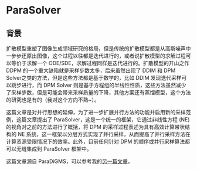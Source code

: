 # ParaSolver

## 背景

扩散模型重塑了图像生成领域研究的格局，但是传统的扩散模型都是从高斯噪声中一步步还原出图像，这个过程以往都是迭代进行的，或者说扩散模型的求解过程可以等价于求解一个 ODE/SDE，求解过程同样是迭代进行的。扩散模型的开山之作 DDPM 的一个重大缺陷就是采样步数太多，后来虽然出现了 DDIM 和 DPM Solver之类的方法，但是这些方法都是基于数学的，比如 DDIM 发现迭代采样可以跳步进行，而 DPM Solver 则是基于方程组的半线性性质，这些方法虽然减少了采样步数，但是可能会带来采样质量的下降，其他方案还有蒸馏模型，这个方法的研究也是有的（我对这个方向不熟~）。

这篇文章是对并行思想的延伸，为了进一步扩展并行方法的功能并启用新的采样范例，这篇文章提出了 ParaSolver，这是一个统一的框架，它通过非线性方程 (NE) 的视角对之前的方法进行了概括，将 DPM 的采样过程表述为具有高效计算带状结构的 NE 系统，这一框架以分层方式实现了并行采样，从而提高了并行采样方法在计算资源受限情况下的效率。此外，目前任何针对 DPM 的顺序或并行采样算法都可以无缝集成到 ParaSolver 框架中。

这篇文章源自 ParaDiGMS，可以参考我的[另一篇文章](https://cagoya.github.io/ZZHZJU.github.io/%E8%AE%BA%E6%96%87%E9%98%85%E8%AF%BB/ParaDiGMS/)，

